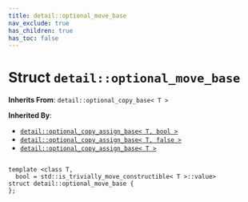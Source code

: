 ```yaml
---
title: detail::optional_move_base
nav_exclude: true
has_children: true
has_toc: false
---
```


# Struct `detail::optional_move_base`

**Inherits From**:
`detail::optional_copy_base< T >`

**Inherited By**:
* [`detail::optional_copy_assign_base< T, bool >`](/api/classes/structdetail_1_1optional__copy__assign__base.html)
* [`detail::optional_copy_assign_base< T, false >`](/api/classes/structdetail_1_1optional__copy__assign__base_3_01t_00_01false_01_4.html)
* [`detail::optional_copy_assign_base< T >`](/api/classes/structdetail_1_1optional__copy__assign__base.html)

<code class="doxybook">
<span>template &lt;class T,</span>
<span>&nbsp;&nbsp;bool = std::is&#95;trivially&#95;move&#95;constructible&lt; T &gt;::value&gt;</span>
<span>struct detail::optional&#95;move&#95;base {</span>
<span>};</span>
</code>

